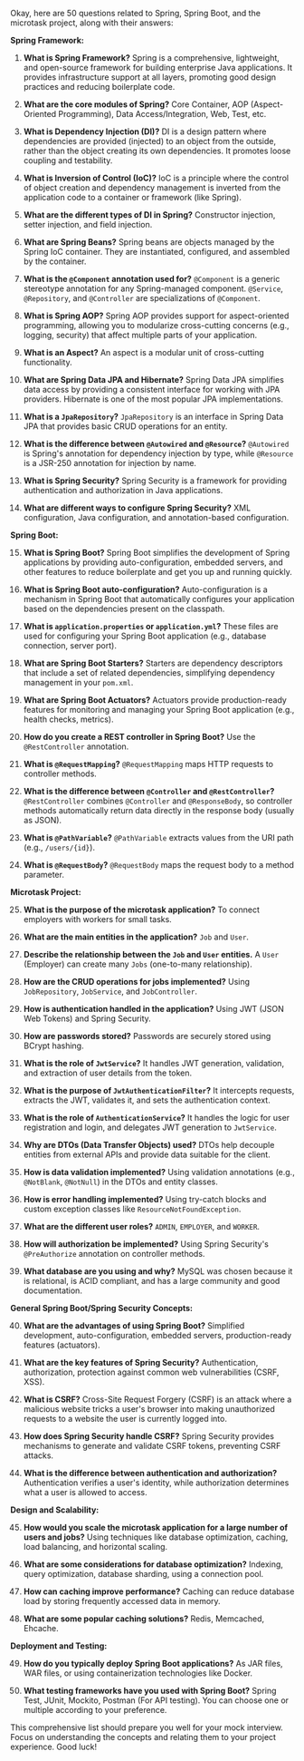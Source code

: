 Okay, here are 50 questions related to Spring, Spring Boot, and the microtask project, along with their answers:

**Spring Framework:**

1. **What is Spring Framework?**  Spring is a comprehensive, lightweight, and open-source framework for building enterprise Java applications. It provides infrastructure support at all layers, promoting good design practices and reducing boilerplate code.

2. **What are the core modules of Spring?**  Core Container, AOP (Aspect-Oriented Programming), Data Access/Integration, Web, Test, etc.

3. **What is Dependency Injection (DI)?** DI is a design pattern where dependencies are provided (injected) to an object from the outside, rather than the object creating its own dependencies.  It promotes loose coupling and testability.

4. **What is Inversion of Control (IoC)?** IoC is a principle where the control of object creation and dependency management is inverted from the application code to a container or framework (like Spring).

5. **What are the different types of DI in Spring?** Constructor injection, setter injection, and field injection.

6. **What are Spring Beans?** Spring beans are objects managed by the Spring IoC container. They are instantiated, configured, and assembled by the container.

7. **What is the `@Component` annotation used for?**  `@Component` is a generic stereotype annotation for any Spring-managed component. `@Service`, `@Repository`, and `@Controller` are specializations of `@Component`.

8. **What is Spring AOP?** Spring AOP provides support for aspect-oriented programming, allowing you to modularize cross-cutting concerns (e.g., logging, security) that affect multiple parts of your application.

9. **What is an Aspect?**  An aspect is a modular unit of cross-cutting functionality.

10. **What are Spring Data JPA and Hibernate?** Spring Data JPA simplifies data access by providing a consistent interface for working with JPA providers. Hibernate is one of the most popular JPA implementations.

11. **What is a `JpaRepository`?**  `JpaRepository` is an interface in Spring Data JPA that provides basic CRUD operations for an entity.

12. **What is the difference between `@Autowired` and `@Resource`?** `@Autowired` is Spring's annotation for dependency injection by type, while `@Resource` is a JSR-250 annotation for injection by name.

13. **What is Spring Security?** Spring Security is a framework for providing authentication and authorization in Java applications.

14. **What are different ways to configure Spring Security?** XML configuration, Java configuration, and annotation-based configuration.


**Spring Boot:**

15. **What is Spring Boot?** Spring Boot simplifies the development of Spring applications by providing auto-configuration, embedded servers, and other features to reduce boilerplate and get you up and running quickly.

16. **What is Spring Boot auto-configuration?** Auto-configuration is a mechanism in Spring Boot that automatically configures your application based on the dependencies present on the classpath.

17. **What is `application.properties` or `application.yml`?**  These files are used for configuring your Spring Boot application (e.g., database connection, server port).

18. **What are Spring Boot Starters?**  Starters are dependency descriptors that include a set of related dependencies, simplifying dependency management in your `pom.xml`.

19. **What are Spring Boot Actuators?** Actuators provide production-ready features for monitoring and managing your Spring Boot application (e.g., health checks, metrics).

20. **How do you create a REST controller in Spring Boot?** Use the `@RestController` annotation.

21. **What is `@RequestMapping`?** `@RequestMapping` maps HTTP requests to controller methods.

22. **What is the difference between `@Controller` and `@RestController`?**  `@RestController` combines `@Controller` and `@ResponseBody`, so controller methods automatically return data directly in the response body (usually as JSON).

23. **What is `@PathVariable`?**  `@PathVariable` extracts values from the URI path (e.g., `/users/{id}`).

24. **What is `@RequestBody`?** `@RequestBody` maps the request body to a method parameter.


**Microtask Project:**


25. **What is the purpose of the microtask application?** To connect employers with workers for small tasks.

26. **What are the main entities in the application?** `Job` and `User`.

27. **Describe the relationship between the `Job` and `User` entities.**  A `User` (Employer) can create many `Jobs` (one-to-many relationship).

28. **How are the CRUD operations for jobs implemented?** Using `JobRepository`, `JobService`, and `JobController`.

29. **How is authentication handled in the application?**  Using JWT (JSON Web Tokens) and Spring Security.

30. **How are passwords stored?** Passwords are securely stored using BCrypt hashing.

31. **What is the role of `JwtService`?**  It handles JWT generation, validation, and extraction of user details from the token.

32. **What is the purpose of `JwtAuthenticationFilter`?**  It intercepts requests, extracts the JWT, validates it, and sets the authentication context.


33. **What is the role of `AuthenticationService`?** It handles the logic for user registration and login, and delegates JWT generation to `JwtService`.

34. **Why are DTOs (Data Transfer Objects) used?** DTOs help decouple entities from external APIs and provide data suitable for the client.

35. **How is data validation implemented?** Using validation annotations (e.g., `@NotBlank`, `@NotNull`) in the DTOs and entity classes.

36. **How is error handling implemented?** Using try-catch blocks and custom exception classes like `ResourceNotFoundException`.

37. **What are the different user roles?**  `ADMIN`, `EMPLOYER`, and `WORKER`.

38. **How will authorization be implemented?** Using Spring Security's `@PreAuthorize` annotation on controller methods.

39.  **What database are you using and why?** MySQL was chosen because it is relational, is ACID compliant, and has a large community and good documentation.



**General Spring Boot/Spring Security Concepts:**

40. **What are the advantages of using Spring Boot?**  Simplified development, auto-configuration, embedded servers, production-ready features (actuators).

41. **What are the key features of Spring Security?**  Authentication, authorization, protection against common web vulnerabilities (CSRF, XSS).

42. **What is CSRF?** Cross-Site Request Forgery (CSRF) is an attack where a malicious website tricks a user's browser into making unauthorized requests to a website the user is currently logged into.

43. **How does Spring Security handle CSRF?** Spring Security provides mechanisms to generate and validate CSRF tokens, preventing CSRF attacks.

44. **What is the difference between authentication and authorization?**  Authentication verifies a user's identity, while authorization determines what a user is allowed to access.


**Design and Scalability:**

45. **How would you scale the microtask application for a large number of users and jobs?**  Using techniques like database optimization, caching, load balancing, and horizontal scaling.

46. **What are some considerations for database optimization?**  Indexing, query optimization, database sharding, using a connection pool.

47. **How can caching improve performance?** Caching can reduce database load by storing frequently accessed data in memory.

48. **What are some popular caching solutions?**  Redis, Memcached, Ehcache.



**Deployment and Testing:**

49. **How do you typically deploy Spring Boot applications?**  As JAR files, WAR files, or using containerization technologies like Docker.

50. **What testing frameworks have you used with Spring Boot?** Spring Test, JUnit, Mockito, Postman (For API testing).  You can choose one or multiple according to your preference.





This comprehensive list should prepare you well for your mock interview. Focus on understanding the concepts and relating them to your project experience. Good luck!
